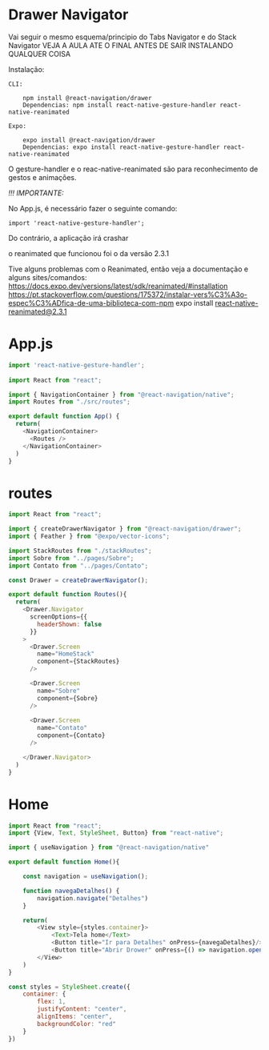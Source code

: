 # Drawer Navigator

Vai seguir o mesmo esquema/principio do Tabs Navigator e do Stack Navigator
VEJA A AULA ATE O FINAL ANTES DE SAIR INSTALANDO QUALQUER COISA

Instalação:

    CLI:
    
        npm install @react-navigation/drawer
        Dependencias: npm install react-native-gesture-handler react-native-reanimated
    
    Expo:

        expo install @react-navigation/drawer
        Dependencias: expo install react-native-gesture-handler react-native-reanimated

O gesture-handler e o reac-native-reanimated são para reconhecimento de gestos e animações.

*!!! IMPORTANTE:*

No App.js, é necessário fazer o seguinte comando:
    
    import 'react-native-gesture-handler';

Do contrário, a aplicação irá crashar

o reanimated que funcionou foi o da versão 2.3.1

Tive alguns problemas com o Reanimated, então veja a documentação e alguns sites/comandos:
    https://docs.expo.dev/versions/latest/sdk/reanimated/#installation
    https://pt.stackoverflow.com/questions/175372/instalar-vers%C3%A3o-espec%C3%ADfica-de-uma-biblioteca-com-npm
    expo install react-native-reanimated@2.3.1

# App.js

```javascript
import 'react-native-gesture-handler';
  
import React from "react";

import { NavigationContainer } from "@react-navigation/native";
import Routes from "./src/routes";

export default function App() {
  return(
    <NavigationContainer>
      <Routes />
    </NavigationContainer>
  )
}
```

# routes
```javascript
import React from "react";

import { createDrawerNavigator } from "@react-navigation/drawer";
import { Feather } from "@expo/vector-icons";

import StackRoutes from "./stackRoutes";
import Sobre from "../pages/Sobre";
import Contato from "../pages/Contato";

const Drawer = createDrawerNavigator();

export default function Routes(){
  return(
    <Drawer.Navigator
      screenOptions={{
        headerShown: false
      }}
    >
      <Drawer.Screen
        name="HomeStack"
        component={StackRoutes}
      />

      <Drawer.Screen 
        name="Sobre"
        component={Sobre}
      />
      
      <Drawer.Screen 
        name="Contato"
        component={Contato}
      />

    </Drawer.Navigator>     
  )
}
```

# Home
```javascript
import React from "react";
import {View, Text, StyleSheet, Button} from "react-native";

import { useNavigation } from "@react-navigation/native"

export default function Home(){

    const navigation = useNavigation();

    function navegaDetalhes() {
        navigation.navigate("Detalhes")
    }

    return(
        <View style={styles.container}>
            <Text>Tela home</Text>
            <Button title="Ir para Detalhes" onPress={navegaDetalhes}/>
            <Button title="Abrir Drower" onPress={() => navigation.openDrawer()}/>
        </View>
    )
}

const styles = StyleSheet.create({
    container: {
        flex: 1,
        justifyContent: "center",
        alignItems: "center",
        backgroundColor: "red"
    }
})
```